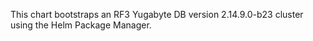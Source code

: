This chart bootstraps an RF3 Yugabyte DB version 2.14.9.0-b23 cluster using the Helm Package Manager.
